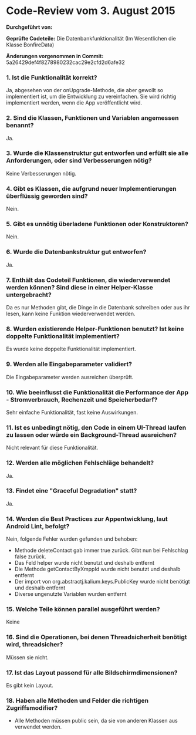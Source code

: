 # Code-Review vom 3. August 2015

**Durchgeführt von:**

**Geprüfte Codeteile:** Die Datenbankfunktionalität (Im Wesentlichen die Klasse BonfireData)

**Änderungen vorgenommen in Commit:** 5a26429def4f8278980232cac29e2cfd2d6afe32

### 1. Ist die Funktionalität korrekt?

Ja, abgesehen von der onUpgrade-Methode, die aber gewollt so implementiert ist, um die Entwicklung zu vereinfachen. Sie wird richtig implementiert werden, wenn die App veröffentlicht wird.

### 2. Sind die Klassen, Funktionen und Variablen angemessen benannt?

Ja.

### 3. Wurde die Klassenstruktur gut entworfen und erfüllt sie alle Anforderungen, oder sind Verbesserungen nötig?

Keine Verbesserungen nötig.

### 4. Gibt es Klassen, die aufgrund neuer Implementierungen überflüssig geworden sind?

Nein.

### 5. Gibt es unnötig überladene Funktionen oder Konstruktoren?

Nein.

### 6. Wurde die Datenbankstruktur gut entworfen?

Ja.

### 7. Enthält das Codeteil Funktionen, die wiederverwendet werden können? Sind diese in einer Helper-Klasse untergebracht?

Da es nur Methoden gibt, die Dinge in die Datenbank schreiben oder aus ihr lesen, kann keine Funktion wiederverwendet werden.

### 8. Wurden existierende Helper-Funktionen benutzt? Ist keine doppelte Funktionalität implementiert?

Es wurde keine doppelte Funktionalität implementiert.

### 9. Werden alle Eingabeparameter validiert?

Die Eingabeparameter werden ausreichen überprüft.

### 10. Wie beeinflusst die Funktionalität die Performance der App - Stromverbrauch, Rechenzeit und Speicherbedarf?

Sehr einfache Funktionalität, fast keine Auswirkungen.

### 11. Ist es unbedingt nötig, den Code in einem UI-Thread laufen zu lassen oder würde ein Background-Thread ausreichen?

Nicht relevant für diese Funktionalität.

### 12. Werden alle möglichen Fehlschläge behandelt?

Ja.

### 13. Findet eine "Graceful Degradation" statt?

Ja.

### 14. Werden die Best Practices zur Appentwicklung, laut Android Lint, befolgt?

Nein, folgende Fehler wurden gefunden und behoben:

- Methode deleteContact gab immer true zurück. Gibt nun bei Fehlschlag false zurück.
- Das Feld helper wurde nicht benutzt und deshalb entfernt
- Die Methode getContactByXmppId wurde nicht benutzt und deshalb entfernt
- Der import von org.abstractj.kalium.keys.PublicKey wurde nicht benötigt und deshalb entfernt
- Diverse ungenutzte Variablen wurden entfernt

### 15. Welche Teile können parallel ausgeführt werden?

Keine

### 16. Sind die Operationen, bei denen Threadsicherheit benötigt wird, threadsicher?

Müssen sie nicht.

### 17. Ist das Layout passend für alle Bildschirmdimensionen?

Es gibt kein Layout.

### 18. Haben alle Methoden und Felder die richtigen Zugriffsmodifier?

- Alle Methoden müssen public sein, da sie von anderen Klassen aus verwendet werden.
